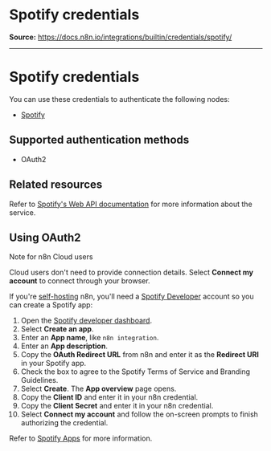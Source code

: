 # Spotify credentials

**Source:** https://docs.n8n.io/integrations/builtin/credentials/spotify/

---

# Spotify credentials

You can use these credentials to authenticate the following nodes:

- [Spotify](../../app-nodes/n8n-nodes-base.spotify/)

## Supported authentication methods

- OAuth2

## Related resources

Refer to [Spotify's Web API documentation](https://developer.spotify.com/documentation/web-api) for more information about the service.

## Using OAuth2

Note for n8n Cloud users

Cloud users don't need to provide connection details. Select **Connect my account** to connect through your browser.

If you're [self-hosting](../../../../hosting/) n8n, you'll need a [Spotify Developer](https://developer.spotify.com/) account so you can create a Spotify app:

1. Open the [Spotify developer dashboard](https://developer.spotify.com/dashboard).
2. Select **Create an app**.
3. Enter an **App name**, like `n8n integration`.
4. Enter an **App description**.
5. Copy the **OAuth Redirect URL** from n8n and enter it as the **Redirect URI** in your Spotify app.
6. Check the box to agree to the Spotify Terms of Service and Branding Guidelines.
7. Select **Create**. The **App overview** page opens.
8. Copy the **Client ID** and enter it in your n8n credential.
9. Copy the **Client Secret** and enter it in your n8n credential.
10. Select **Connect my account** and follow the on-screen prompts to finish authorizing the credential.

Refer to [Spotify Apps](https://developer.spotify.com/documentation/web-api/concepts/apps) for more information.
